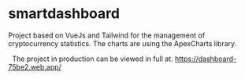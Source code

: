 # smartdashboard

Project based on VueJs and Tailwind for the management of cryptocurrency statistics. The charts are using the ApexCharts library.

  The project in production can be viewed in full at.
  https://dashboard-75be2.web.app/

